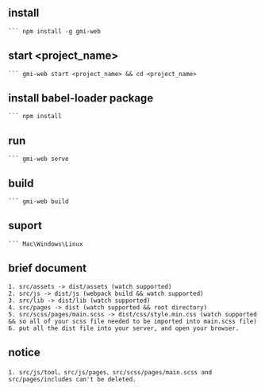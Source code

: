 ## install
    ``` npm install -g gmi-web

## start <project_name>
    ``` gmi-web start <project_name> && cd <project_name>

## install babel-loader package
    ``` npm install

## run
    ``` gmi-web serve

## build
    ``` gmi-web build

## suport
    ``` Mac\Windows\Linux

## brief document
    1. src/assets -> dist/assets (watch supported)
    2. src/js -> dist/js (webpack build && watch supported)
    3. src/lib -> dist/lib (watch supported)
    4. src/pages -> dist (watch supported && root directory)
    5. src/scss/pages/main.scss -> dist/css/style.min.css (watch supported && so all of your scss file needed to be imported into main.scss file)
    6. put all the dist file into your server, and open your browser.

## notice
    1. src/js/tool、src/js/pages、src/scss/pages/main.scss and src/pages/includes can't be deleted.